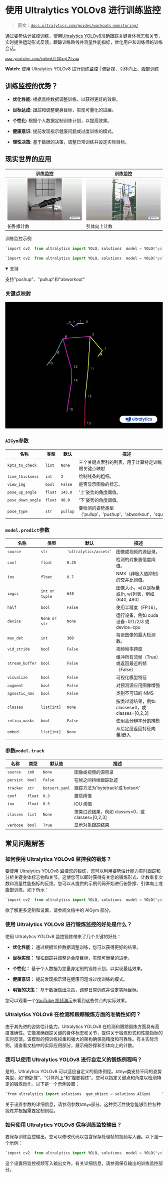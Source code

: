 # 使用 Ultralytics YOLOv8 进行训练监控

> 原文：[`docs.ultralytics.com/guides/workouts-monitoring/`](https://docs.ultralytics.com/guides/workouts-monitoring/)

通过姿势估计监控训练，使用[Ultralytics YOLOv8](https://github.com/ultralytics/ultralytics/)准确跟踪关键身体标志和关节，实时提供运动形式反馈，跟踪训练路线并测量性能指标，优化用户和训练师的训练会话。

[`www.youtube.com/embed/LGGxqLZtvuw`](https://www.youtube.com/embed/LGGxqLZtvuw)

**Watch:** 使用 Ultralytics YOLOv8 进行训练监控 | 俯卧撑、引体向上、腹部训练

## 训练监控的优势？

+   **优化性能:** 根据监控数据调整训练，以获得更好的效果。

+   **目标达成:** 跟踪和调整健身目标，实现可量化的进展。

+   **个性化:** 根据个人数据定制训练计划，以提高效果。

+   **健康意识:** 提前发现指示健康问题或过度训练的模式。

+   **理性决策:** 基于数据的决策，调整日常训练并设定实际目标。

## 现实世界的应用

| 训练监控 | 训练监控 |
| --- | --- |
| ![俯卧撑计数](img/5a38cc37406ed6c3975131cd827883b6.png) | ![引体向上计数](img/01058167829eb5610763d89ca812e97f.png) |
| 俯卧撑计数 | 引体向上计数 |

训练监控示例

```py
`import cv2  from ultralytics import YOLO, solutions  model = YOLO("yolov8n-pose.pt") cap = cv2.VideoCapture("path/to/video/file.mp4") assert cap.isOpened(), "Error reading video file" w, h, fps = (int(cap.get(x)) for x in (cv2.CAP_PROP_FRAME_WIDTH, cv2.CAP_PROP_FRAME_HEIGHT, cv2.CAP_PROP_FPS))  gym_object = solutions.AIGym(     line_thickness=2,     view_img=True,     pose_type="pushup",     kpts_to_check=[6, 8, 10], )  while cap.isOpened():     success, im0 = cap.read()     if not success:         print("Video frame is empty or video processing has been successfully completed.")         break     results = model.track(im0, verbose=False)  # Tracking recommended     # results = model.predict(im0)  # Prediction also supported     im0 = gym_object.start_counting(im0, results)  cv2.destroyAllWindows()` 
```

```py
`import cv2  from ultralytics import YOLO, solutions  model = YOLO("yolov8n-pose.pt") cap = cv2.VideoCapture("path/to/video/file.mp4") assert cap.isOpened(), "Error reading video file" w, h, fps = (int(cap.get(x)) for x in (cv2.CAP_PROP_FRAME_WIDTH, cv2.CAP_PROP_FRAME_HEIGHT, cv2.CAP_PROP_FPS))  video_writer = cv2.VideoWriter("workouts.avi", cv2.VideoWriter_fourcc(*"mp4v"), fps, (w, h))  gym_object = solutions.AIGym(     line_thickness=2,     view_img=True,     pose_type="pushup",     kpts_to_check=[6, 8, 10], )  while cap.isOpened():     success, im0 = cap.read()     if not success:         print("Video frame is empty or video processing has been successfully completed.")         break     results = model.track(im0, verbose=False)  # Tracking recommended     # results = model.predict(im0)  # Prediction also supported     im0 = gym_object.start_counting(im0, results)     video_writer.write(im0)  cv2.destroyAllWindows() video_writer.release()` 
```

<details class="tip" open="open"><summary>支持</summary>

支持"pushup"、"pullup"和"abworkout"</details>

### 关键点映射

![Ultralytics YOLOv8 姿势关键点顺序](img/ed8b8071fda887f4d4ef49e0499ccd80.png)

### `AIGym`参数

| 名称 | 类型 | 默认 | 描述 |
| --- | --- | --- | --- |
| `kpts_to_check` | `list` | `None` | 三个关键点索引的列表，用于计算特定训练，后跟关键点映射 |
| `line_thickness` | `int` | `2` | 绘制线条的粗细。 |
| `view_img` | `bool` | `False` | 是否显示图像的标志。 |
| `pose_up_angle` | `float` | `145.0` | '上'姿势的角度阈值。 |
| `pose_down_angle` | `float` | `90.0` | '下'姿势的角度阈值。 |
| `pose_type` | `str` | `pullup` | 要检测的姿势类型（'pullup'，'pushup'，'abworkout'，'squat'）。 |

### `model.predict`参数

| 名称 | 类型 | 默认 | 描述 |
| --- | --- | --- | --- |
| `source` | `str` | `'ultralytics/assets'` | 图像或视频的源目录。 |
| `conf` | `float` | `0.25` | 检测的对象置信度阈值。 |
| `iou` | `float` | `0.7` | NMS（非极大值抑制）的交并比阈值。 |
| `imgsz` | `int or tuple` | `640` | 图像大小，可以是标量或(h, w)列表，例如(640, 480) |
| `half` | `bool` | `False` | 使用半精度（FP16）。 |
| `device` | `None or str` | `None` | 运行设备，例如 cuda 设备=0/1/2/3 或 device=cpu |
| `max_det` | `int` | `300` | 每张图像的最大检测数。 |
| `vid_stride` | `bool` | `False` | 视频帧率跨度 |
| `stream_buffer` | `bool` | `False` | 缓冲所有流帧（True）或返回最近的帧（False） |
| `visualize` | `bool` | `False` | 可视化模型特征 |
| `augment` | `bool` | `False` | 对预测源应用图像增强 |
| `agnostic_nms` | `bool` | `False` | 类别不可知的 NMS |
| `classes` | `list[int]` | `None` | 按类过滤结果，例如 classes=0，或 classes=[0,2,3] |
| `retina_masks` | `bool` | `False` | 使用高分辨率分割掩模 |
| `embed` | `list[int]` | `None` | 从给定层返回特征向量/嵌入 |

### 参数`model.track`

| 名称 | 类型 | 默认值 | 描述 |
| --- | --- | --- | --- |
| `source` | `im0` | `None` | 图像或视频的源目录 |
| `persist` | `bool` | `False` | 在帧之间持续跟踪轨迹 |
| `tracker` | `str` | `botsort.yaml` | 跟踪方法为'bytetrack'或'botsort' |
| `conf` | `float` | `0.3` | 置信阈值 |
| `iou` | `float` | `0.5` | IOU 阈值 |
| `classes` | `list` | `None` | 按类过滤结果，例如 classes=0，或 classes=[0,2,3] |
| `verbose` | `bool` | `True` | 显示对象跟踪结果 |

## 常见问题解答

### 如何使用 Ultralytics YOLOv8 监控我的锻炼？

要使用 Ultralytics YOLOv8 监控您的锻炼，您可以利用姿势估计能力实时跟踪和分析关键身体标志物和关节。这使您可以即时获得有关您的锻炼形式、计数重复次数和测量性能指标的反馈。您可以从提供的示例代码开始进行俯卧撑、引体向上或腹部训练，如下所示：

```py
`import cv2  from ultralytics import YOLO, solutions  model = YOLO("yolov8n-pose.pt") cap = cv2.VideoCapture("path/to/video/file.mp4") assert cap.isOpened(), "Error reading video file" w, h, fps = (int(cap.get(x)) for x in (cv2.CAP_PROP_FRAME_WIDTH, cv2.CAP_PROP_FRAME_HEIGHT, cv2.CAP_PROP_FPS))  gym_object = solutions.AIGym(     line_thickness=2,     view_img=True,     pose_type="pushup",     kpts_to_check=[6, 8, 10], )  while cap.isOpened():     success, im0 = cap.read()     if not success:         print("Video frame is empty or video processing has been successfully completed.")         break     results = model.track(im0, verbose=False)     im0 = gym_object.start_counting(im0, results)  cv2.destroyAllWindows()` 
```

欲了解更多定制和设置，请参阅文档中的 AIGym 部分。

### 使用 Ultralytics YOLOv8 进行锻炼监控的好处是什么？

使用 Ultralytics YOLOv8 监控锻炼带来了几个关键的好处：

+   **优化性能：** 通过根据监控数据调整训练，您可以获得更好的结果。

+   **目标实现：** 轻松跟踪并调整适合度目标，实现可衡量的进步。

+   **个性化：** 基于个人数据为您量身定制的锻炼计划，以实现最佳效果。

+   **健康意识：** 提前发现指示潜在健康问题或过度训练的模式。

+   **明智的决策：** 基于数据做出决策，调整日常训练并设定实际目标。

您可以观看一个[YouTube 视频演示](https://www.youtube.com/watch?v=LGGxqLZtvuw)来看到这些优点的实际效果。

### Ultralytics YOLOv8 在检测和跟踪锻炼方面的准确性如何？

由于其先进的姿势估计能力，Ultralytics YOLOv8 在检测和跟踪锻炼方面具有高度准确性。它能准确跟踪关键的身体标志和关节，提供关于锻炼形式和性能指标的实时反馈。该模型的预训练权重和强大的架构确保高精度和可靠性。有关实际示例，请查看文档中的实际应用部分，展示俯卧撑和引体向上的计数。

### 我可以使用 Ultralytics YOLOv8 进行自定义的锻炼例程吗？

是的，Ultralytics YOLOv8 可以适应自定义的锻炼例程。`AIGym`类支持不同的姿势类型，如“俯卧撑”、“引体向上”和“腹部锻炼”。您可以指定关键点和角度以检测特定的锻炼动作。以下是一个示例设置：

```py
`from ultralytics import solutions  gym_object = solutions.AIGym(     line_thickness=2,     view_img=True,     pose_type="squat",     kpts_to_check=[6, 8, 10], )` 
```

关于设置参数的详细信息，请参阅参数`AIGym`部分。这种灵活性使您能够监控各种锻炼并根据需要定制例程。

### 如何使用 Ultralytics YOLOv8 保存训练监控输出？

要保存训练监控输出，您可以修改代码以包含保存处理帧的视频写入器。以下是一个示例：

```py
`import cv2  from ultralytics import YOLO, solutions  model = YOLO("yolov8n-pose.pt") cap = cv2.VideoCapture("path/to/video/file.mp4") assert cap.isOpened(), "Error reading video file" w, h, fps = (int(cap.get(x)) for x in (cv2.CAP_PROP_FRAME_WIDTH, cv2.CAP_PROP_FRAME_HEIGHT, cv2.CAP_PROP_FPS))  video_writer = cv2.VideoWriter("workouts.avi", cv2.VideoWriter_fourcc(*"mp4v"), fps, (w, h))  gym_object = solutions.AIGym(     line_thickness=2,     view_img=True,     pose_type="pushup",     kpts_to_check=[6, 8, 10], )  while cap.isOpened():     success, im0 = cap.read()     if not success:         print("Video frame is empty or video processing has been successfully completed.")         break     results = model.track(im0, verbose=False)     im0 = gym_object.start_counting(im0, results)     video_writer.write(im0)  cv2.destroyAllWindows() video_writer.release()` 
```

这个设置将监控视频写入输出文件。有关详细信息，请参阅保存输出的训练监控部分。
